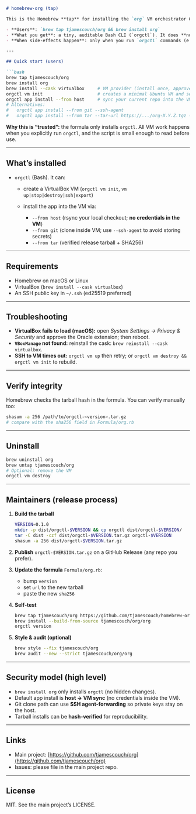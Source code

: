 
````markdown
# homebrew-org (tap)

This is the Homebrew **tap** for installing the `org` VM orchestrator CLI (`orgctl`).

- **Users**: `brew tap tjamescouch/org && brew install org`
- **What you get**: a tiny, auditable Bash CLI (`orgctl`). It does **not** create VMs during `brew install`.
- **When side-effects happen**: only when you run `orgctl` commands (e.g., `orgctl vm init`), visible in your terminal.

---

## Quick start (users)

```bash
brew tap tjamescouch/org
brew install org
brew install --cask virtualbox     # VM provider (install once, approve kext if macOS asks)
orgctl vm init                     # creates a minimal Ubuntu VM and sets up basics
orgctl app install --from host     # sync your current repo into the VM & run install.sh
# Alternatives:
#   orgctl app install --from git --ssh-agent
#   orgctl app install --from tar --tar-url https://.../org-X.Y.Z.tgz --tar-sha256 <sha256>
````

**Why this is “trusted”:** the formula only installs `orgctl`. All VM work happens when you explicitly run `orgctl`, and the script is small enough to read before use.

---

## What’s installed

* `orgctl` (Bash). It can:

  * create a VirtualBox VM (`orgctl vm init`, `vm up|stop|destroy|ssh|export`)
  * install the app into the VM via:

    * `--from host` (rsync your local checkout; **no credentials in the VM**)
    * `--from git` (clone inside VM; use `--ssh-agent` to avoid storing secrets)
    * `--from tar` (verified release tarball + SHA256)

---

## Requirements

* Homebrew on macOS or Linux
* VirtualBox (`brew install --cask virtualbox`)
* An SSH public key in `~/.ssh` (ed25519 preferred)

---

## Troubleshooting

* **VirtualBox fails to load (macOS):** open *System Settings → Privacy & Security* and approve the Oracle extension; then reboot.
* **`VBoxManage` not found:** reinstall the cask: `brew reinstall --cask virtualbox`.
* **SSH to VM times out:** `orgctl vm up` then retry; or `orgctl vm destroy && orgctl vm init` to rebuild.

---

## Verify integrity

Homebrew checks the tarball hash in the formula. You can verify manually too:

```bash
shasum -a 256 /path/to/orgctl-<version>.tar.gz
# compare with the sha256 field in Formula/org.rb
```

---

## Uninstall

```bash
brew uninstall org
brew untap tjamescouch/org
# Optional: remove the VM
orgctl vm destroy
```

---

## Maintainers (release process)

1. **Build the tarball**

   ```bash
   VERSION=0.1.0
   mkdir -p dist/orgctl-$VERSION && cp orgctl dist/orgctl-$VERSION/
   tar -C dist -czf dist/orgctl-$VERSION.tar.gz orgctl-$VERSION
   shasum -a 256 dist/orgctl-$VERSION.tar.gz
   ```
2. **Publish** `orgctl-$VERSION.tar.gz` on a GitHub Release (any repo you prefer).
3. **Update the formula** `Formula/org.rb`:

   * bump `version`
   * set `url` to the new tarball
   * paste the new `sha256`
4. **Self-test**

   ```bash
   brew tap tjamescouch/org https://github.com/tjamescouch/homebrew-org
   brew install --build-from-source tjamescouch/org/org
   orgctl version
   ```
5. **Style & audit (optional)**

   ```bash
   brew style --fix tjamescouch/org
   brew audit --new --strict tjamescouch/org/org
   ```

---

## Security model (high level)

* `brew install org` only installs `orgctl` (no hidden changes).
* Default app install is **host → VM sync** (no credentials inside the VM).
* Git clone path can use **SSH agent-forwarding** so private keys stay on the host.
* Tarball installs can be **hash-verified** for reproducibility.

---

## Links

* Main project: [https://github.com/tjamescouch/org](https://github.com/tjamescouch/org)
* Issues: please file in the main project repo.

---

## License

MIT. See the main project’s LICENSE.

```
